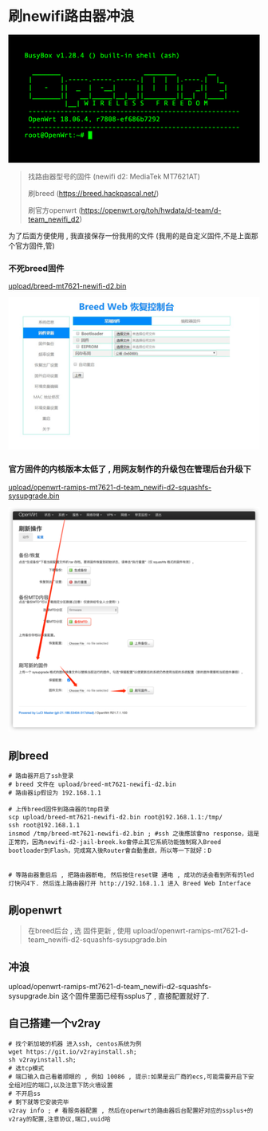 # 刷newifi路由器冲浪

![](images/img_2.png)
> 找路由器型号的固件 (newifi d2: MediaTek MT7621AT)
> 
> 刷breed (https://breed.hackpascal.net/)
> 
> 刷官方openwrt (https://openwrt.org/toh/hwdata/d-team/d-team_newifi_d2)
> 

为了后面方便使用 , 我直接保存一份我用的文件 (我用的是自定义固件,不是上面那个官方固件,管)

### 不死breed固件

[upload/breed-mt7621-newifi-d2.bin](upload/breed-mt7621-newifi-d2.bin)

![](images/img_3.png)

### 官方固件的内核版本太低了 , 用网友制作的升级包在管理后台升级下
[upload/openwrt-ramips-mt7621-d-team_newifi-d2-squashfs-sysupgrade.bin](upload/openwrt-ramips-mt7621-d-team_newifi-d2-squashfs-sysupgrade.bin)

![](images/img_4.png)


## 刷breed
```shell
# 路由器开启了ssh登录
# breed 文件在 upload/breed-mt7621-newifi-d2.bin
# 路由器ip假设为 192.168.1.1

# 上传breed固件到路由器的tmp目录
scp upload/breed-mt7621-newifi-d2.bin root@192.168.1.1:/tmp/
ssh root@192.168.1.1
insmod /tmp/breed-mt7621-newifi-d2.bin ; #ssh 之後應該會no response，這是正常的，因為newifi-d2-jail-breek.ko會停止其它系統功能強制寫入Breed bootloader到Flash，完成寫入後Router會自動重啟，所以等一下就好：D


# 等路由器重启后 , 把路由器断电, 然后按住reset键 通电 , 成功的话会看到所有的led灯快闪4下. 然后连上路由器打开 http://192.168.1.1 进入 Breed Web Interface
```

## 刷openwrt
> 在breed后台 , 选 固件更新  , 使用 upload/openwrt-ramips-mt7621-d-team_newifi-d2-squashfs-sysupgrade.bin


## 冲浪
upload/openwrt-ramips-mt7621-d-team_newifi-d2-squashfs-sysupgrade.bin 这个固件里面已经有ssplus了 , 直接配置就好了.

## 自己搭建一个v2ray
```shell
# 找个新加坡的机器 进入ssh, centos系统为例
wget https://git.io/v2rayinstall.sh;
sh v2rayinstall.sh;
# 选tcp模式
# 端口输入自己看着顺眼的 , 例如 10086 , 提示:如果是云厂商的ecs,可能需要开启下安全组对应的端口,以及注意下防火墙设置
# 不开启ss
# 剩下就等它安装完毕
v2ray info ; # 看服务器配置 , 然后在openwrt的路由器后台配置好对应的ssplus+的v2ray的配置,注意协议,端口,uuid哈
```


